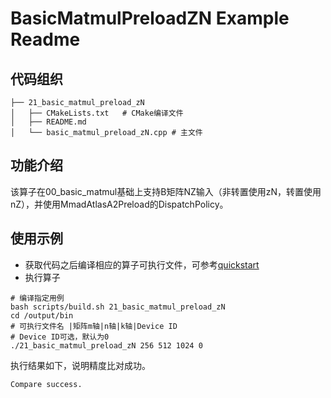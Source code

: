 # BasicMatmulPreloadZN Example Readme
## 代码组织
```
├── 21_basic_matmul_preload_zN
│   ├── CMakeLists.txt   # CMake编译文件
│   ├── README.md
│   └── basic_matmul_preload_zN.cpp # 主文件
```
## 功能介绍
该算子在00_basic_matmul基础上支持B矩阵NZ输入（非转置使用zN，转置使用nZ），并使用MmadAtlasA2Preload的DispatchPolicy。
## 使用示例
- 获取代码之后编译相应的算子可执行文件，可参考[quickstart](../../docs/quickstart.md#算子编译)
- 执行算子
```
# 编译指定用例
bash scripts/build.sh 21_basic_matmul_preload_zN
cd /output/bin
# 可执行文件名 |矩阵m轴|n轴|k轴|Device ID
# Device ID可选，默认为0
./21_basic_matmul_preload_zN 256 512 1024 0
```
执行结果如下，说明精度比对成功。
```
Compare success.
```